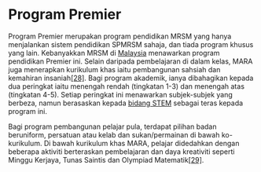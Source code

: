 # Program Premier

Program Premier merupakan program pendidikan MRSM yang hanya menjalankan sistem pendidikan SPMRSM sahaja, dan tiada program khusus yang lain. Kebanyakkan MRSM di [Malaysia](https://ms.wikipedia.org/wiki/Malaysia) menawarkan program pendidikan Premier ini. Selain daripada pembelajaran di dalam kelas, MARA juga menerapkan kurikulum khas iaitu pembangunan sahsiah dan kemahiran insaniah[\[28\]](https://ms.wikipedia.org/wiki/Maktab\_Rendah\_Sains\_MARA#cite\_note-prospektus-2020-28). Bagi program akademik, ianya dibahagikan kepada dua peringkat iaitu menengah rendah (tingkatan 1-3) dan menengah atas (tingkatan 4-5). Setiap peringkat ini menawarkan subjek-subjek yang berbeza, namun berasaskan kepada [bidang STEM](https://ms.wikipedia.org/wiki/Bidang\_STEM) sebagai teras kepada program ini.

Bagi program pembangunan pelajar pula, terdapat pilihan badan beruniform, persatuan atau kelab dan sukan/permainan di bawah ko-kurikulum. Di bawah kurikulum khas MARA, pelajar didedahkan dengan beberapa aktiviti berteraskan pembelajaran dan daya kreativiti seperti Minggu Kerjaya, Tunas Saintis dan Olympiad Matematik[\[29\]](https://ms.wikipedia.org/wiki/Maktab\_Rendah\_Sains\_MARA#cite\_note-29).
